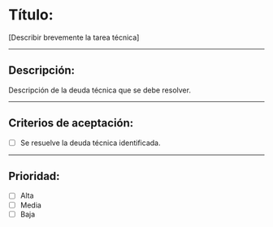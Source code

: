
# Título:  
[Describir brevemente la tarea técnica]

---

## Descripción:
Descripción de la deuda técnica que se debe resolver.

---

## Criterios de aceptación:
- [ ] Se resuelve la deuda técnica identificada.

---

## Prioridad:
- [ ] Alta
- [ ] Media
- [ ] Baja
